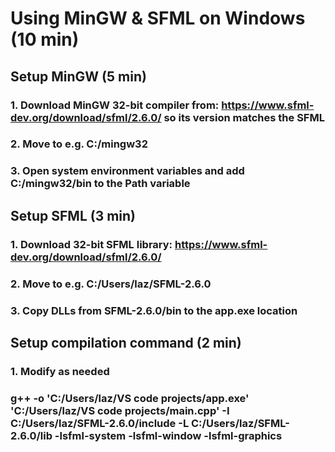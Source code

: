 # Using MinGW & SFML on Windows (10 min)

## Setup MinGW (5 min)
### 1. Download MinGW 32-bit compiler from: https://www.sfml-dev.org/download/sfml/2.6.0/ so its version matches the SFML
### 2. Move to e.g. C:/mingw32
### 3. Open system environment variables and add C:/mingw32/bin to the Path variable

## Setup SFML (3 min)
### 1. Download 32-bit SFML library: https://www.sfml-dev.org/download/sfml/2.6.0/
### 2. Move to e.g. C:/Users/laz/SFML-2.6.0
### 3. Copy DLLs from SFML-2.6.0/bin to the app.exe location 

## Setup compilation command (2 min)
### 1. Modify as needed
### g++ -o 'C:/Users/laz/VS code projects/app.exe' 'C:/Users/laz/VS code projects/main.cpp' -I C:/Users/laz/SFML-2.6.0/include -L C:/Users/laz/SFML-2.6.0/lib -lsfml-system -lsfml-window -lsfml-graphics
